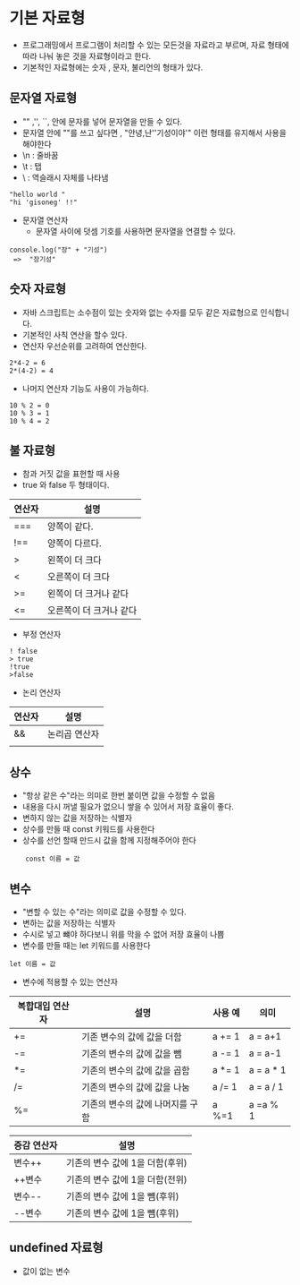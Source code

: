 # 기본 자료형
* 프로그래밍에서 프로그램이 처리할 수 있는 모든것을 자료라고 부르며, 자료 형태에 따라 나눠 놓은 것을 자료형이라고 한다.
* 기본적인 자료형에는 숫자 , 문자, 불리언의 형태가 있다.



## 문자열 자료형
* "" ,'', ``, 안에 문자를 넣어 문자열을 만들 수 있다.
* 문자열 안에 ""를 쓰고 싶다면 , "안녕,난''기성이야'" 이런 형태를 유지해서 사용을 해야한다 
* \n : 줄바꿈
* \t : 탭
* \\ : 역슬래시 자체를 나타냄
```
"hello world "
"hi 'gisoneg' !!" 
```
* 문자열 연산자
    * 문자열 사이에 덧셈 기호를 사용하면 문자열을 연결할 수 있다.

```
console.log("장" + "기성")
 =>  "장기성"
```


## 숫자 자료형
* 자바 스크립트는 소수점이 있는 숫자와 없는 수자를 모두 같은 자료형으로 인식합니다.
* 기본적인 사칙 연산을 할수 있다.
* 연산자 우선순위를 고려하여 연산한다.
```
2*4-2 = 6
2*(4-2) = 4
```
* 나머지 연산자 기능도 사용이 가능하다.
```
10 % 2 = 0
10 % 3 = 1
10 % 4 = 2
```

## 불 자료형
* 참과 거짓 값을 표현할 때 사용
* true 와 false 두 형태이다.

|연산자|설명|
|----|------|
|===|양쪽이 같다.|
|!==|양쪽이 다르다.|
|>|왼쪽이 더 크다|
|<|오른쪽이 더 크다|
|>=|왼쪽이 더 크거나 같다|
|<=|오른쪽이 더 크거나 같다|

* 부정 연산자
```
! false
> true
!true
>false
```

* 논리 연산자 

|연산자|설명|
|--|----|
|&&|논리곱 연산자|
||||논리합 연산자|



## 상수
* "항상 같은 수"라는 의미로 한번 붙이면 값을 수정할 수 없음
* 내용을 다시 꺼낼 필요가 없으니 쌓을 수 있어서 저장 효율이 좋다.
* 변하지 않는 값을 저장하는 식별자
* 상수를 만들 때 const 키워드를 사용한다
* 상수를 선언 할때 만드시 값을 함께 지정해주어야 한다

```
    const 이름 = 값
```

## 변수
* "변할 수 있는 수"라는 의미로 값을 수정할 수 있다.
* 변하는 값을 저장하는 식별자
* 수시로 넣고 뺴야 하다보니 위를 막을 수 없어 저장 효율이 나쁨
* 변수를 만들 때는 let 키워드를 사용한다
```
let 이름 = 값
```

* 변수에 적용할 수 있는 연산자


|복합대입 연산자|설명|사용 예| 의미|
|---------|---------------|-----|-----|
|+=|기존 변수의 값에 값을 더함|a += 1|a = a+1|
|-=|기존의 변수의 값에 값을 뺌|a -= 1|a = a-1|
|*=|기존의 변수의 값에 값을 곱함|a *= 1| a = a * 1|
|/=|기존의 변수의 값에 값을 나눔|a /= 1|a = a / 1|
|%=|기존의 변수의 값에 나머지를 구함|a %=1|a =a % 1|


|증감 연산자|설명|
|----|----------|
|변수++|기존의 변수 값에 1을 더함(후위)|
|++변수|기존의 변수 값에 1을 더함(전위)|
|변수--|기존의 변수 값에 1을 뻄(후위)|
|--변수|기존의 변수 값에 1을 뻄(후위)|


## undefined 자료형
* 값이 없는 변수



